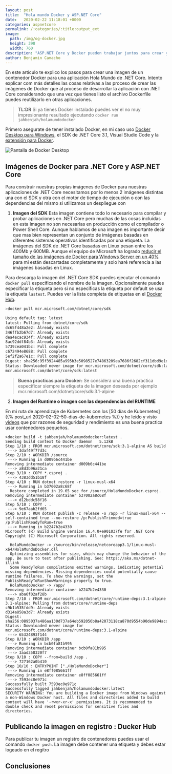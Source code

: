 ```yaml
---
layout: post
title:  "Hola mundo Docker y ASP.NET Core"
date:   2020-02-22 11:18:01 +0000
categories: aspnetcore
permalink: /:categories/:title:output_ext
image:
  path: /img/og-docker.jpg
  height: 398
  width: 760
description: "ASP.NET Core y Docker pueden trabajar juntos para crear y desplegar aplicaciones" 
author: Benjamin Camacho
---
```


En este artículo te explico los pasos para crear una imagen de un contenedor Docker para una aplicación Hola Mundo de .NET Core. Intento explicar com más detalles las cosas relativas a las proceso de crear las imágenes de Docker que al proceso de desarrollar la aplicación con .NET Core considerando que una vez que tienes listo el archivo Dockerfile puedes reutilizarlo en otras aplicaciones.

> **TL:DR**  Si ya tienes Docker instalado puedes ver el no muy impresionante resultado ejecutando `docker run jahbenjah/holamundodocker`

Primero asegurate de tener instalado Docker, en mi caso uso [Docker Desktop para Windows](https://www.docker.com/products/docker-desktop), el SDK de .NET Core 3.1, Visual Studio Code y la [extensión para Docker](https://marketplace.visualstudio.com/items?itemName=ms-azuretools.vscode-docker).

<img data-src="/img/DockerDesktop.PNG" class="lazyload"  alt="Pantalla de Docker Desktop">

## Imágenes de Docker para .NET Core y ASP.NET Core

Para construir nuestras propias imágenes de Docker para nuestras aplicaciones de .NET Core necesitamos por lo menos 2 imágenes distintas una con el SDK y otra con el motor de tiempo de ejecución o con las dependencias del mismo si utilizamos un despliegue con

1. **Imagen del SDK** Esta imagen contiene todo lo necesario para compilar y probar aplicaciones en .NET Core pero muchas de las cosas incluidas en esta imagen no son necesarias en producción como el compilador o Power Shell Core. Aunque hablamos de una imagen es importante decir que mas bien representan un conjunto de imágenes basadas en diferentes sistemas operativos identificadas por una etiqueta. La imágenes del SDK de .NET Core basadas en Linux pesan entre los 400Mb y 600MB. Aunque el equipo de Microsoft ha logrado [reducir el tamaño de las imágenes de Docker para Windows Server en un 40%](https://devblogs.microsoft.com/dotnet/we-made-windows-server-core-container-images-40-smaller/) para mi están descartadas completamente y solo haré referencia a las imágenes basadas en Linux.

Para descarga la imagen del .NET Core SDK puedes ejecutar el comando `docker pull` especificando el nombre de la imagen. Opcionalmente puedes especificar la etiqueta pero si no especificas la etiqueta por default se usa la etiqueta `lastest`. Puedes ver la lista completa de etiquetas en el [Docker Hub](https://hub.docker.com/_/microsoft-dotnet-core-sdk/).  

```bash
>docker pull mcr.microsoft.com/dotnet/core/sdk

Using default tag: latest
latest: Pulling from dotnet/core/sdk
dc65f448a2e2: Already exists
346ffb2b67d7: Already exists
dea4ecac934f: Already exists
8ac92ddf84b3: Already exists
5739cea041bc: Pull complete
c672494e8688: Pull complete
5ef2f2a67e1c: Pull complete
Digest: sha256:95f3924485a995b3e5098527e74863209ea7686f2682cf311dbd9e1dcd67ca15
Status: Downloaded newer image for mcr.microsoft.com/dotnet/core/sdk:latest
mcr.microsoft.com/dotnet/core/sdk:latest
```

> **Buena practicas para Docker:** Se considera una buena practica especificar siempre la etiqueta de la imagen deseada por ejemplo mcr.microsoft.com/dotnet/core/sdk:3.1-alpine

2. **Imagen del Runtime o imagen con las dependencias del RUNTIME**

En mi ruta de aprendizaje de Kubernetes con los [50 días de Kubernetes]({% post_url 2020-02-02-50-dias-de-kubernetes %}) y he leído y visto [videos](https://www.youtube.com/watch?v=wGz_cbtCiEA) que por razones de seguridad y rendimiento es una buena practica usar contenedores pequeños.

```console
>docker build -t jahbenjah/holamundodocker:latest .
Sending build context to Docker daemon   5.12kB
Step 1/10 : FROM mcr.microsoft.com/dotnet/core/sdk:3.1-alpine AS build
 ---> 3daf49f77d3c
Step 2/10 : WORKDIR /source
 ---> Running in d009b6c441be
Removing intermediate container d009b6c441be
 ---> a8d3b96a21ca
Step 3/10 : COPY *.csproj .
 ---> 4383dd51b18f
Step 4/10 : RUN dotnet restore -r linux-musl-x64
 ---> Running in b37002a8c68f
  Restore completed in 19.65 sec for /source/HolaMundoDocker.csproj.
Removing intermediate container b37002a8c68f
 ---> d12bddc58f16
Step 5/10 : COPY . .
 ---> 9e67aab2fd65
Step 6/10 : RUN dotnet publish -c release -o /app -r linux-musl-x64 --self-contained true --no-restore /p:PublishTrimmed=true /p:PublishReadyToRun=true
 ---> Running in b2247b2e4330
Microsoft (R) Build Engine version 16.4.0+e901037fe for .NET Core
Copyright (C) Microsoft Corporation. All rights reserved.

  HolaMundoDocker -> /source/bin/release/netcoreapp3.1/linux-musl-x64/HolaMundoDocker.dll
  Optimizing assemblies for size, which may change the behavior of the app. Be sure to test after publishing. See: https://aka.ms/dotnet-illink
  Some ReadyToRun compilations emitted warnings, indicating potential missing dependencies. Missing dependencies could potentially cause runtime failures. To show the warnings, set the PublishReadyToRunShowWarnings property to true.
  HolaMundoDocker -> /app/
Removing intermediate container b2247b2e4330
 ---> aba6f02af28b
Step 7/10 : FROM mcr.microsoft.com/dotnet/core/runtime-deps:3.1-alpine
3.1-alpine: Pulling from dotnet/core/runtime-deps
c9b1b535fdd9: Already exists
d314a858a3d7: Already exists
Digest: sha256:0895037a486aa130d737a64eb592056b8a42073118ca870d9554b90de9894acd
Status: Downloaded newer image for mcr.microsoft.com/dotnet/core/runtime-deps:3.1-alpine
 ---> 65324893f144
Step 8/10 : WORKDIR /app
 ---> Running in bcb0fa81b995
Removing intermediate container bcb0fa81b995
 ---> 3aad358320f7
Step 9/10 : COPY --from=build /app .
 ---> 727162a0b410
Step 10/10 : ENTRYPOINT ["./HolaMundoDocker"]
 ---> Running in e8ff085661ff
Removing intermediate container e8ff085661ff
 ---> 7593ec0e971c
Successfully built 7593ec0e971c
Successfully tagged jahbenjah/holamundodocker:latest
SECURITY WARNING: You are building a Docker image from Windows against a non-Windows Docker host. All files and directories added to build context will have '-rwxr-xr-x' permissions. It is recommended to double check and reset permissions for sensitive files and directories.
```

## Publicando la imagen en registro : Ducker Hub

Para publicar tu imagen un registro de contenedores puedes usar el comando `docker push`. La imagen debe contener una etiqueta y debes estar logeado en el regitro

## Conclusiones

